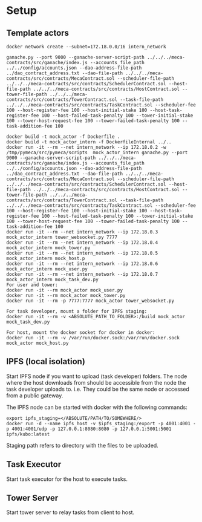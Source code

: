 # Setup

## Template actors
```
docker network create --subnet=172.18.0.0/16 intern_network

ganache.py --port 9000 --ganache-server-script-path ../../../meca-contracts/src/ganache/index.js --accounts_file_path ../../config/accounts.json --dao-address-file-path ../dao_contract_address.txt --dao-file-path ../../../meca-contracts/src/contracts/MecaContract.sol --scheduler-file-path ../../../meca-contracts/src/contracts/SchedulerContract.sol --host-file-path ../../../meca-contracts/src/contracts/HostContract.sol --tower-file-path ../../../meca-contracts/src/contracts/TowerContract.sol --task-file-path ../../../meca-contracts/src/contracts/TaskContract.sol --scheduler-fee 100 --host-register-fee 100 --host-initial-stake 100 --host-task-register-fee 100 --host-failed-task-penalty 100 --tower-initial-stake 100 --tower-host-request-fee 100 --tower-failed-task-penalty 100 --task-addition-fee 100

docker build -t mock_actor -f Dockerfile .
docker build -t mock_actor_intern -f DockerfileInternal ../..
docker run -it --rm --net intern_network --ip 172.18.0.2 -w /tmp/pymeca/src/pymeca/scripts  mock_actor_intern ganache.py --port 9000 --ganache-server-script-path ../../../meca-contracts/src/ganache/index.js --accounts_file_path ../../config/accounts.json --dao-address-file-path ../dao_contract_address.txt --dao-file-path ../../../meca-contracts/src/contracts/MecaContract.sol --scheduler-file-path ../../../meca-contracts/src/contracts/SchedulerContract.sol --host-file-path ../../../meca-contracts/src/contracts/HostContract.sol --tower-file-path ../../../meca-contracts/src/contracts/TowerContract.sol --task-file-path ../../../meca-contracts/src/contracts/TaskContract.sol --scheduler-fee 100 --host-register-fee 100 --host-initial-stake 100 --host-task-register-fee 100 --host-failed-task-penalty 100 --tower-initial-stake 100 --tower-host-request-fee 100 --tower-failed-task-penalty 100 --task-addition-fee 100
docker run -it --rm --net intern_network --ip 172.18.0.3  mock_actor_intern tower_websocket.py 7777
docker run -it --rm --net intern_network --ip 172.18.0.4  mock_actor_intern mock_tower.py
docker run -it --rm --net intern_network --ip 172.18.0.5  mock_actor_intern mock_host.p
docker run -it --rm --net intern_network --ip 172.18.0.6  mock_actor_intern mock_user.py
docker run -it --rm --net intern_network --ip 172.18.0.7  mock_actor_intern mock_task_dev.py
For user and tower:
docker run -it --rm mock_actor mock_user.py
docker run -it --rm mock_actor mock_tower.py
docker run -it --rm -p 7777:7777 mock_actor tower_websocket.py

For task developer, mount a folder for IPFS staging:
docker run -it --rm -v <ABSOLUTE_PATH_TO_FOLDER>:/build mock_actor mock_task_dev.py

For host, mount the docker socket for docker in docker:
docker run -it --rm -v /var/run/docker.sock:/var/run/docker.sock mock_actor mock_host.py
```

## IPFS (local isolation)
Start IPFS node if you want to upload (task developer) folders. The node where the host downloads from should be accessible from the node the task developer uploads to. i.e. They could be the same node or accessed from a public gateway.

The IPFS node can be started with docker with the following commands:
```
export ipfs_staging=</ABSOLUTE/PATH/TO/SOMEWHERE/>
docker run -d --name ipfs_host -v $ipfs_staging:/export -p 4001:4001 -p 4001:4001/udp -p 127.0.0.1:8080:8080 -p 127.0.0.1:5001:5001 ipfs/kubo:latest
```
Staging path refers to directory with the files to be uploaded.

## Task Executor
Start task executor for the host to execute tasks.

## Tower Server
Start tower server to relay tasks from client to host.
